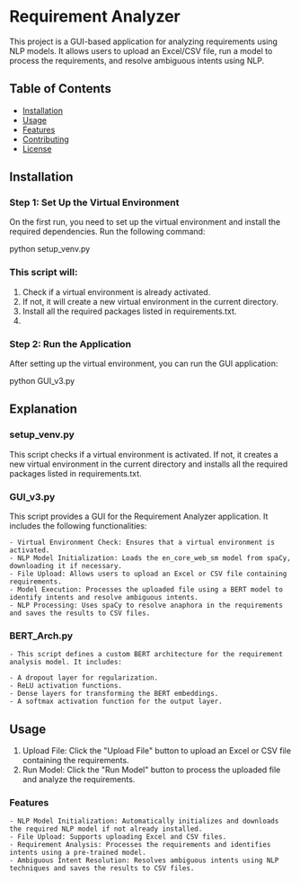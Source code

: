 # Requirement Analyzer

This project is a GUI-based application for analyzing requirements using NLP models. It allows users to upload an Excel/CSV file, run a model to process the requirements, and resolve ambiguous intents using NLP.

## Table of Contents

- [Installation](#installation)
- [Usage](#usage)
- [Features](#features)
- [Contributing](#contributing)
- [License](#license)

## Installation

### Step 1: Set Up the Virtual Environment

On the first run, you need to set up the virtual environment and install the required dependencies. Run the following command:

python setup_venv.py

### This script will:

1. Check if a virtual environment is already activated.
2. If not, it will create a new virtual environment in the current directory.
3. Install all the required packages listed in requirements.txt.
4. 
### Step 2: Run the Application
After setting up the virtual environment, you can run the GUI application:

python GUI_v3.py

## Explanation
### setup_venv.py
This script checks if a virtual environment is activated. If not, it creates a new virtual environment in the current directory and installs all the required packages listed in requirements.txt.

### GUI_v3.py
This script provides a GUI for the Requirement Analyzer application. It includes the following functionalities:

 	- Virtual Environment Check: Ensures that a virtual environment is activated.
 	- NLP Model Initialization: Loads the en_core_web_sm model from spaCy, downloading it if necessary.
 	- File Upload: Allows users to upload an Excel or CSV file containing requirements.
 	- Model Execution: Processes the uploaded file using a BERT model to identify intents and resolve ambiguous intents.
 	- NLP Processing: Uses spaCy to resolve anaphora in the requirements and saves the results to CSV files.
  
### BERT_Arch.py
 	- This script defines a custom BERT architecture for the requirement analysis model. It includes:

 	- A dropout layer for regularization.
 	- ReLU activation functions.
 	- Dense layers for transforming the BERT embeddings.
 	- A softmax activation function for the output layer.

## Usage
1. Upload File: Click the "Upload File" button to upload an Excel or CSV file containing the requirements.
2. Run Model: Click the "Run Model" button to process the uploaded file and analyze the requirements.
### Features
 	- NLP Model Initialization: Automatically initializes and downloads the required NLP model if not already installed.
 	- File Upload: Supports uploading Excel and CSV files.
 	- Requirement Analysis: Processes the requirements and identifies intents using a pre-trained model.
 	- Ambiguous Intent Resolution: Resolves ambiguous intents using NLP techniques and saves the results to CSV files.


